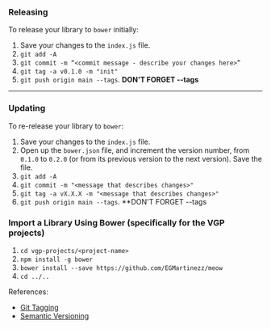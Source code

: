 ### Releasing

To release your library to `bower` initially:

1. Save your changes to the `index.js` file.
2. `git add -A`
3. `git commit -m “<commit message - describe your changes here>”`
4. `git tag -a v0.1.0 -m "init"`
5. `git push origin main --tags`.  **DON'T FORGET --tags**

<hr>

### Updating 

To re-release your library to `bower`:

1. Save your changes to the `index.js` file.
2. Open up the `bower.json` file, and increment the version number, from `0.1.0` to `0.2.0` (or from its previous version to the next version). Save the file.
3. `git add -A`
4. `git commit -m "<message that describes changes>"`
5. `git tag -a vX.X.X -m "<message that describes changes>"`
6. `git push origin main --tags`.  **DON'T FORGET --tags

### Import a Library Using Bower (specifically for the VGP projects)

1. `cd vgp-projects/<project-name>`
2. `npm install -g bower`
3. `bower install --save https://github.com/EGMartinezz/meow`
4. `cd ../..`


References:

* <a href="https://git-scm.com/book/en/v2/Git-Basics-Tagging" target="_blank">Git Tagging</a>
* <a href="https://docs.npmjs.com/about-semantic-versioning" target="_blank">Semantic Versioning</a>
